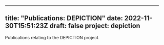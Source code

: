 
---
title: "Publications: DEPICTION"
date: 2022-11-30T15:51:23Z
draft: false
project: depiction
---

Publications relating to the DEPICTION project.